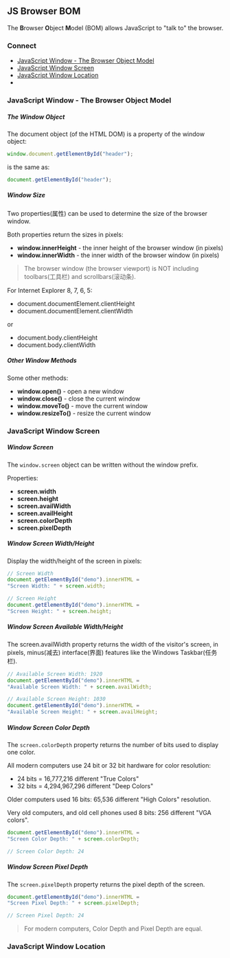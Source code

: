 ## JS Browser BOM
The **B**rowser **O**bject **M**odel (BOM) allows JavaScript to "talk to" the browser.  

### <a name="index"/>Connect 
- [JavaScript Window - The Browser Object Model](#Window)  
- [JavaScript Window Screen](#Screen)  
- [JavaScript Window Location](#location)  
- [](#)
### <a name="Window"/>JavaScript Window - The Browser Object Model 
##### The Window Object
The document object (of the HTML DOM) is a property of the window object:
```js
window.document.getElementById("header"); 
```
is the same as:
```js
document.getElementById("header"); 
```
##### Window Size
Two properties(属性) can be used to determine the size of the browser window.  

Both properties return the sizes in pixels:  

* <b>window.innerHeight</b> - the inner height of the browser window (in pixels)  
* <b>window.innerWidth</b> - the inner width of the browser window (in pixels)
  
> The browser window (the browser viewport) is NOT including toolbars(工具栏) and scrollbars(滚动条).  
  
For Internet Explorer 8, 7, 6, 5:  

* document.documentElement.clientHeight  
* document.documentElement.clientWidth  

or  

* document.body.clientHeight  
* document.body.clientWidth  
  
##### Other Window Methods
Some other methods:  

- <b>window.open()</b> - open a new window  
- <b>window.close()</b> - close the current window  
- <b>window.moveTo()</b> - move the current window  
- <b>window.resizeTo()</b> - resize the current window  
### <a name="Screen"/>JavaScript Window Screen
##### Window Screen
The `window.screen` object can be written without the window prefix.  

Properties:  

- <b>screen.width</b>  
- <b>screen.height</b>  
- <b>screen.availWidth</b>  
- <b>screen.availHeight</b>  
- <b>screen.colorDepth</b>  
- <b>screen.pixelDepth</b>  
##### Window Screen Width/Height
Display the width/height of the screen in pixels:
```js
// Screen Width
document.getElementById("demo").innerHTML =
"Screen Width: " + screen.width;

// Screen Height
document.getElementById("demo").innerHTML =
"Screen Height: " + screen.height;
```
##### Window Screen Available Width/Height
The screen.availWidth property returns the width of the visitor's screen, in pixels, minus(减去) interface(界面) features like the Windows Taskbar(任务栏).
```js
// Available Screen Width: 1920 
document.getElementById("demo").innerHTML =
"Available Screen Width: " + screen.availWidth;

// Available Screen Height: 1030 
document.getElementById("demo").innerHTML =
"Available Screen Height: " + screen.availHeight;
```
##### Window Screen Color Depth
The `screen.colorDepth` property returns the number of bits used to display one color.  
  
All modern computers use 24 bit or 32 bit hardware for color resolution:  

* 24 bits =      16,777,216 different "True Colors"  
* 32 bits = 4,294,967,296 different "Deep Colors"  
  
Older computers used 16 bits: 65,536 different "High Colors" resolution.  
  
Very old computers, and old cell phones used 8 bits: 256 different "VGA colors".  
```js
document.getElementById("demo").innerHTML =
"Screen Color Depth: " + screen.colorDepth;

// Screen Color Depth: 24 
```
##### Window Screen Pixel Depth
The `screen.pixelDepth` property returns the pixel depth of the screen.
```js
document.getElementById("demo").innerHTML =
"Screen Pixel Depth: " + screen.pixelDepth;

// Screen Pixel Depth: 24 
```
> For modern computers, Color Depth and Pixel Depth are equal.

### <a name="Location"/>JavaScript Window Location
